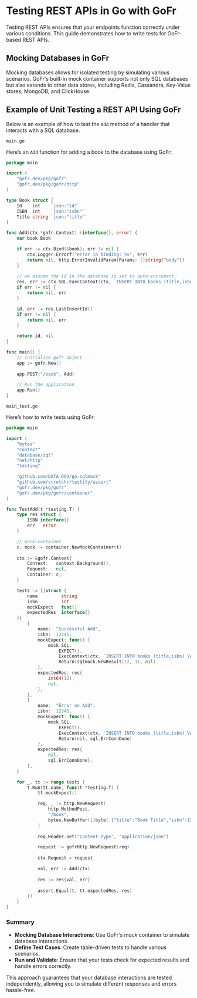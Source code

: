 # Testing REST APIs in Go with GoFr

Testing REST APIs ensures that your endpoints function correctly under various conditions. This guide demonstrates how to write tests for GoFr-based REST APIs.

## Mocking Databases in GoFr

Mocking databases allows for isolated testing by simulating various scenarios. GoFr's built-in mock container supports not only SQL databases but also extends to other data stores, including Redis, Cassandra, Key-Value stores, MongoDB, and ClickHouse.

## Example of Unit Testing a REST API Using GoFr

Below is an example of how to test the `Add` method of a handler that interacts with a SQL database.

`main.go`

Here’s an `Add` function for adding a book to the database using GoFr:

```go
package main

import (
	"gofr.dev/pkg/gofr"
	"gofr.dev/pkg/gofr/http"
)

type Book struct {
	Id    int    `json:"id"`
	ISBN  int    `json:"isbn"`
	Title string `json:"title"`
}

func Add(ctx *gofr.Context) (interface{}, error) {
	var book Book

	if err := ctx.Bind(&book); err != nil {
		ctx.Logger.Errorf("error in binding: %v", err)
		return nil, http.ErrorInvalidParam{Params: []string{"body"}}
	}
	
	// we assume the id in the database is set to auto-increment.
	res, err := ctx.SQL.ExecContext(ctx, `INSERT INTO books (title,isbn) VALUES (?,?)`, book.Title, book.ISBN)
	if err != nil {
		return nil, err
	}

	id, err := res.LastInsertId()
	if err != nil {
		return nil, err
	}

	return id, nil
}

func main() {
	// initialise gofr object
	app := gofr.New()
	
	app.POST("/book", Add)

	// Run the application
	app.Run()
}
```

`main_test.go`

Here’s how to write tests using GoFr:
```go
package main

import (
	"bytes"
	"context"
	"database/sql"
	"net/http"
	"testing"

	"github.com/DATA-DOG/go-sqlmock"
	"github.com/stretchr/testify/assert"
	"gofr.dev/pkg/gofr"
	"gofr.dev/pkg/gofr/container"
)

func TestAdd(t *testing.T) {
	type res struct {
		ISBN interface{}
		err   error
	}

	// mock-container
	c, mock := container.NewMockContainer(t)
	
	ctx := &gofr.Context{
		Context:   context.Background(),
		Request:   nil,
		Container: c,
	}

	tests := []struct {
		name         string
		isbn         int
		mockExpect   func()
		expectedRes  interface{}
	}{
		{
			name:  "Successful Add",
			isbn:  12345,
			mockExpect: func() {
				mock.SQL.
					EXPECT().
					ExecContext(ctx, `INSERT INTO books (title,isbn) VALUES (?,?)`, 12345).
					Return(sqlmock.NewResult(12, 1), nil)
			},
			expectedRes: res{
				int64(12), 
				nil,
			},
		},
		{
			name:  "Error on Add",
			isbn:  12345,
			mockExpect: func() {
				mock.SQL.
					EXPECT().
					ExecContext(ctx, `INSERT INTO books (title,isbn) VALUES (?,?)`, 12345).
					Return(nil, sql.ErrConnDone)
			},
			expectedRes: res{
				nil,
				sql.ErrConnDone},
		},
	}

	for _, tt := range tests {
		t.Run(tt.name, func(t *testing.T) {
			tt.mockExpect()

			req, _ := http.NewRequest(
				http.MethodPost,
				"/book",
				bytes.NewBuffer([]byte(`{"title":"Book Title","isbn":12345}`)),
			)
			
			req.Header.Set("Content-Type", "application/json")

			request := gofrHttp.NewRequest(req)
			
			ctx.Request = request

			val, err := Add(ctx)
			
			res := res{val, err}
			
			assert.Equal(t, tt.expectedRes, res)
		})
	}
}
```
### Summary

- **Mocking Database Interactions**: Use GoFr's mock container to simulate database interactions.
- **Define Test Cases**: Create table-driven tests to handle various scenarios.
- **Run and Validate**: Ensure that your tests check for expected results and handle errors correctly.

This approach guarantees that your database interactions are tested independently, allowing you to simulate different responses and errors hassle-free.
